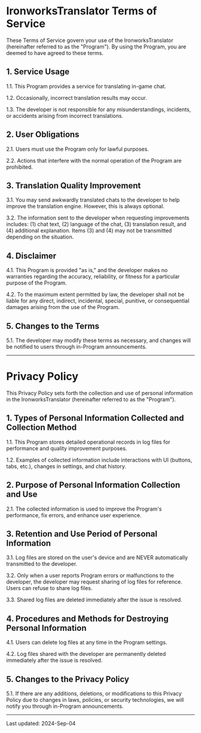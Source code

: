 # **IronworksTranslator Terms of Service**

These Terms of Service govern your use of the IronworksTranslator (hereinafter referred to as the "Program"). By using the Program, you are deemed to have agreed to these terms.

## **1. Service Usage**

1.1. This Program provides a service for translating in-game chat.

1.2. Occasionally, incorrect translation results may occur.

1.3. The developer is not responsible for any misunderstandings, incidents, or accidents arising from incorrect translations.

## **2. User Obligations**

2.1. Users must use the Program only for lawful purposes.

2.2. Actions that interfere with the normal operation of the Program are prohibited.

## **3. Translation Quality Improvement**

3.1. You may send awkwardly translated chats to the developer to help improve the translation engine. However, this is always optional.

3.2. The information sent to the developer when requesting improvements includes: (1) chat text, (2) language of the chat, (3) translation result, and (4) additional explanation. Items (3) and (4) may not be transmitted depending on the situation.

## **4. Disclaimer**

4.1. This Program is provided "as is," and the developer makes no warranties regarding the accuracy, reliability, or fitness for a particular purpose of the Program.

4.2. To the maximum extent permitted by law, the developer shall not be liable for any direct, indirect, incidental, special, punitive, or consequential damages arising from the use of the Program.

## **5. Changes to the Terms**

5.1. The developer may modify these terms as necessary, and changes will be notified to users through in-Program announcements.

---

# **Privacy Policy**

This Privacy Policy sets forth the collection and use of personal information in the IronworksTranslator (hereinafter referred to as the "Program").

## **1. Types of Personal Information Collected and Collection Method**

1.1. This Program stores detailed operational records in log files for performance and quality improvement purposes.

1.2. Examples of collected information include interactions with UI (buttons, tabs, etc.), changes in settings, and chat history.

## **2. Purpose of Personal Information Collection and Use**

2.1. The collected information is used to improve the Program's performance, fix errors, and enhance user experience.

## **3. Retention and Use Period of Personal Information**

3.1. Log files are stored on the user's device and are NEVER automatically transmitted to the developer.

3.2. Only when a user reports Program errors or malfunctions to the developer, the developer may request sharing of log files for reference. Users can refuse to share log files.

3.3. Shared log files are deleted immediately after the issue is resolved.

## **4. Procedures and Methods for Destroying Personal Information**

4.1. Users can delete log files at any time in the Program settings.

4.2. Log files shared with the developer are permanently deleted immediately after the issue is resolved.

## **5. Changes to the Privacy Policy**

5.1. If there are any additions, deletions, or modifications to this Privacy Policy due to changes in laws, policies, or security technologies, we will notify you through in-Program announcements.

---

Last updated: 2024-Sep-04
